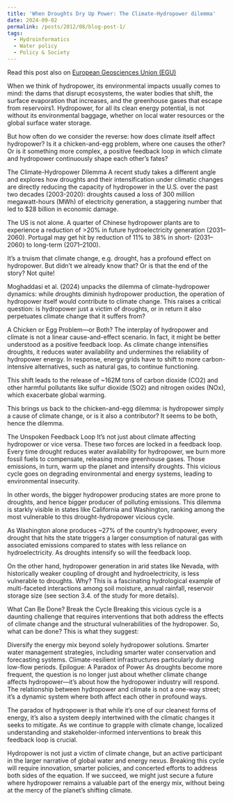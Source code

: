```yaml
---
title: 'When Droughts Dry Up Power: The Climate-Hydropower dilemma'
date: 2024-09-02
permalink: /posts/2012/08/blog-post-1/
tags:
  - Hydroinformatics
  - Water policy
  - Policy & Society
---
```

Read this post also on [European Geosciences Union (EGU)](https://blogs.egu.eu/divisions/hs/2024/10/02/the-climate-hydropower-dilemma/)

When we think of hydropower, its environmental impacts usually comes to mind: the dams that disrupt ecosystems, the water bodies that shift, the surface evaporation that increases, and the greenhouse gases that escape from reservoirs1. Hydropower, for all its clean energy potential, is not without its environmental baggage, whether on local water resources or the global surface water storage.

But how often do we consider the reverse: how does climate itself affect hydropower? Is it a chicken-and-egg problem, where one causes the other? Or is it something more complex, a positive feedback loop in which climate and hydropower continuously shape each other’s fates?

The Climate-Hydropower Dilemma
A recent study takes a different angle and explores how droughts and their intensification under climatic changes are directly reducing the capacity of hydropower in the U.S. over the past two decades (2003-2020): droughts caused a loss of 300 million megawatt-hours (MWh) of electricity generation, a staggering number that led to $28 billion in economic damage.

The US is not alone. A quarter of Chinese hydropower plants are to experience a reduction of >20% in future hydroelectricity generation (2031–2060). Portugal may get hit by reduction of 11% to 38% in short- (2031–2060) to long-term (2071–2100).

It’s a truism that climate change, e.g. drought, has a profound effect on hydropower. But didn’t we already know that? Or is that the end of the story? Not quite!

Moghaddasi et al. (2024) unpacks the dilemma of climate-hydropower dynamics: while droughts diminish hydropower production, the operation of hydropower itself would contribute to climate change. This raises a critical question: is hydropower just a victim of droughts, or in return it also perpetuates climate change that it suffers from?

A Chicken or Egg Problem—or Both?
The interplay of hydropower and climate is not a linear cause-and-effect scenario. In fact, it might be better understood as a positive feedback loop. As climate change intensifies droughts, it reduces water availability and undermines the reliability of hydropower energy. In response, energy grids have to shift to more carbon-intensive alternatives, such as natural gas, to continue functioning.

This shift leads to the release of ~162M tons of carbon dioxide (CO2) and other harmful pollutants like sulfur dioxide (SO2) and nitrogen oxides (NOx), which exacerbate global warming.

This brings us back to the chicken-and-egg dilemma: is hydropower simply a cause of climate change, or is it also a contributor? It seems to be both, hence the dilemma.

The Unspoken Feedback Loop
It’s not just about climate affecting hydropower or vice versa. These two forces are locked in a feedback loop. Every time drought reduces water availability for hydropower, we burn more fossil fuels to compensate, releasing more greenhouse gases. Those emissions, in turn, warm up the planet and intensify droughts. This vicious cycle goes on degrading environmental and energy systems, leading to environmental insecurity.

In other words, the bigger hydropower producing states are more prone to droughts, and hence bigger producer of polluting emissions. This dilemma is starkly visible in states like California and Washington, ranking among the most vulnerable to this drought-hydropower vicious cycle.

As Washington alone produces ~27% of the country’s hydropower, every drought that hits the state triggers a larger consumption of natural gas with associated emissions compared to states with less reliance on hydroelectricity. As droughts intensify so will the feedback loop.

On the other hand, hydropower generation in arid states like Nevada, with historically weaker coupling of drought and hydroelectricity, is less vulnerable to droughts. Why? This is a fascinating hydrological example of multi-faceted interactions among soil moisture, annual rainfall, reservoir storage size (see section 3.4. of the study for more details).

What Can Be Done? Break the Cycle
Breaking this vicious cycle is a daunting challenge that requires interventions that both address the effects of climate change and the structural vulnerabilities of the hydropower. So, what can be done? This is what they suggest:

Diversify the energy mix beyond solely hydropower solutions.
Smarter water management strategies, including smarter water conservation and forecasting systems.
Climate-resilient infrastructures particularly during low-flow periods.
Epilogue: A Paradox of Power
As droughts become more frequent, the question is no longer just about whether climate change affects hydropower—it’s about how the hydropower industry will respond. The relationship between hydropower and climate is not a one-way street; it’s a dynamic system where both affect each other in profound ways.

The paradox of hydropower is that while it’s one of our cleanest forms of energy, it’s also a system deeply intertwined with the climatic changes it seeks to mitigate. As we continue to grapple with climate change, localized understanding and stakeholder-informed interventions to break this feedback loop is crucial.

Hydropower is not just a victim of climate change, but an active participant in the larger narrative of global water and energy nexus. Breaking this cycle will require innovation, smarter policies, and concerted efforts to address both sides of the equation. If we succeed, we might just secure a future where hydropower remains a valuable part of the energy mix, without being at the mercy of the planet’s shifting climate.


